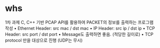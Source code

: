 # whs
1차 과제 C, C++ 기반 PCAP API를 활용하여 PACKET의 정보를 출력하는 프로그램 작성
• Ethernet Header: src mac / dst mac
• IP Header: src ip / dst ip
• TCP Header: src port / dst port
• Message도 출력하면 좋음. (적당한 길이로)
• TCP protocol 만을 대상으로 진행 (UDP는 무시)
